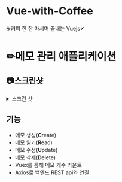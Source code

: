 # Vue-with-Coffee
☕커피 한 잔 마시며 끝내는 Vuejs✔

# ✏메모 관리 애플리케이션

## 📷스크린샷
<details>
<summary>스크린 샷</summary>
<img src="./screenshots/memo-app.png"></img>
</details>

## 기능

- 메모 생성(**C**reate)
- 메모 읽기(**R**ead)
- 메모 수정(**U**pdate)
- 메모 삭제(**D**elete)
- Vuex를 통해 메모 개수 카운트
- Axios로 백엔드 REST api와 연결